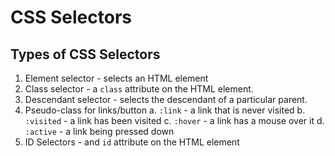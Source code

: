 # CSS Selectors

## Types of CSS Selectors

1. Element selector - selects an HTML element
2. Class selector - a `class` attribute on the HTML element.
3. Descendant selector - selects the descendant of a particular parent.
4. Pseudo-class for links/button
   a. `:link` - a link that is never visited
   b. `:visited` - a link has been visited
   c. `:hover` - a link has a mouse over it
   d. `:active` - a link being pressed down
5. ID Selectors - and `id` attribute on the HTML element
